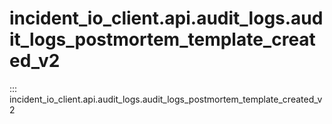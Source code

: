 # incident_io_client.api.audit_logs.audit_logs_postmortem_template_created_v2

::: incident_io_client.api.audit_logs.audit_logs_postmortem_template_created_v2
